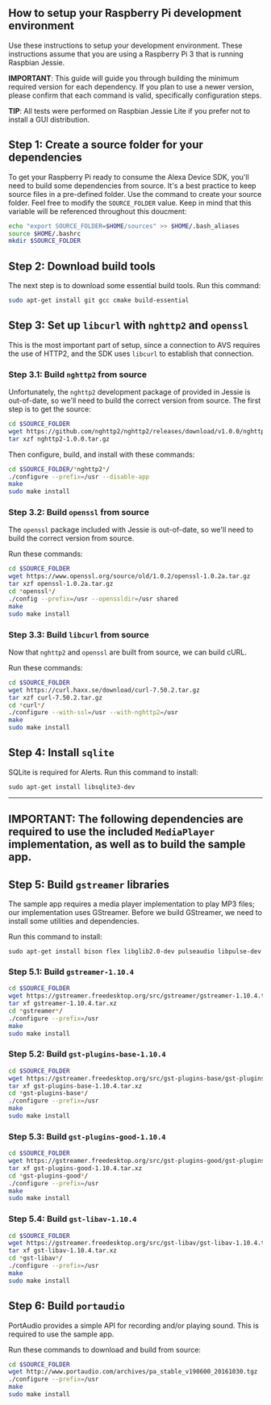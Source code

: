 ## How to setup your Raspberry Pi development environment

Use these instructions to setup your development environment. These instructions assume that you are using a Raspberry Pi 3 that is running Raspbian Jessie.

**IMPORTANT**: This guide will guide you through building the minimum required version for each dependency. If you plan to use a newer version, please confirm that each command is valid, specifically configuration steps.  

**TIP**: All tests were performed on Raspbian Jessie Lite if you prefer not to install a GUI distribution.  

## Step 1: Create a source folder for your dependencies

To get your Raspberry Pi ready to consume the Alexa Device SDK, you'll need to build some dependencies from source. It's a best practice to keep source files in a pre-defined folder. Use the command to create your source folder. Feel free to modify the  `SOURCE_FOLDER` value. Keep in mind that this variable will be referenced throughout this doucment:

```bash
echo "export SOURCE_FOLDER=$HOME/sources" >> $HOME/.bash_aliases
source $HOME/.bashrc
mkdir $SOURCE_FOLDER
```

## Step 2: Download build tools

The next step is to download some essential build tools. Run this command:  

```bash
sudo apt-get install git gcc cmake build-essential
```

## Step 3: Set up `libcurl` with `nghttp2` and `openssl`

This is the most important part of setup, since a connection to AVS requires the use of HTTP2, and the SDK uses `libcurl` to establish that connection.

### Step 3.1: Build `nghttp2` from source

Unfortunately, the `nghttp2` development package of provided in Jessie is out-of-date, so we'll need to build the correct version from source. The first step is to get the source:

```bash
cd $SOURCE_FOLDER
wget https://github.com/nghttp2/nghttp2/releases/download/v1.0.0/nghttp2-1.0.0.tar.gz
tar xzf nghttp2-1.0.0.tar.gz
```

Then configure, build, and install with these commands:

```bash
cd $SOURCE_FOLDER/*nghttp2*/
./configure --prefix=/usr --disable-app
make
sudo make install
```

### Step 3.2: Build `openssl` from source

The `openssl` package included with Jessie is out-of-date, so we'll need to build the correct version from source.

Run these commands:

```bash
cd $SOURCE_FOLDER
wget https://www.openssl.org/source/old/1.0.2/openssl-1.0.2a.tar.gz
tar xzf openssl-1.0.2a.tar.gz
cd *openssl*/
./config --prefix=/usr --openssldir=/usr shared
make
sudo make install
```

### Step 3.3: Build `libcurl` from source

Now that `nghttp2` and `openssl` are built from source, we can build cURL.

Run these commands:

```bash
cd $SOURCE_FOLDER
wget https://curl.haxx.se/download/curl-7.50.2.tar.gz
tar xzf curl-7.50.2.tar.gz
cd *curl*/
./configure --with-ssl=/usr --with-nghttp2=/usr
make
sudo make install
```

## Step 4: Install `sqlite`  

SQLite is required for Alerts. Run this command to install:

```
sudo apt-get install libsqlite3-dev
```
---  
**IMPORTANT**: The following dependencies are required to use the included `MediaPlayer` implementation, as well as to build the sample app.  
---  

## Step 5: Build `gstreamer` libraries

The sample app requires a media player implementation to play MP3 files; our implementation uses GStreamer. Before we build GStreamer, we need to install some utilities and dependencies.

Run this command to install:

```
sudo apt-get install bison flex libglib2.0-dev pulseaudio libpulse-dev
```

### Step 5.1: Build `gstreamer-1.10.4`

```bash
cd $SOURCE_FOLDER
wget https://gstreamer.freedesktop.org/src/gstreamer/gstreamer-1.10.4.tar.xz
tar xf gstreamer-1.10.4.tar.xz
cd *gstreamer*/
./configure --prefix=/usr
make
sudo make install
```

### Step 5.2:  Build `gst-plugins-base-1.10.4`

```bash
cd $SOURCE_FOLDER
wget https://gstreamer.freedesktop.org/src/gst-plugins-base/gst-plugins-base-1.10.4.tar.xz
tar xf gst-plugins-base-1.10.4.tar.xz
cd *gst-plugins-base*/
./configure --prefix=/usr
make
sudo make install
```

### Step 5.3: Build `gst-plugins-good-1.10.4`  

```bash
cd $SOURCE_FOLDER
wget https://gstreamer.freedesktop.org/src/gst-plugins-good/gst-plugins-good-1.10.4.tar.xz
tar xf gst-plugins-good-1.10.4.tar.xz
cd *gst-plugins-good*/
./configure --prefix=/usr
make
sudo make install
```

### Step 5.4: Build `gst-libav-1.10.4`  

```bash
cd $SOURCE_FOLDER
wget https://gstreamer.freedesktop.org/src/gst-libav/gst-libav-1.10.4.tar.xz
tar xf gst-libav-1.10.4.tar.xz
cd *gst-libav*/
./configure --prefix=/usr
make
sudo make install
```

## Step 6: Build `portaudio`  

PortAudio provides a simple API for recording and/or playing sound. This is required to use the sample app.

Run these commands to download and build from source:  

```bash
cd $SOURCE_FOLDER
wget http://www.portaudio.com/archives/pa_stable_v190600_20161030.tgz
./configure --prefix=/usr
make
sudo make install
```
